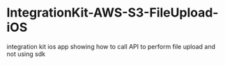 # IntegrationKit-AWS-S3-FileUpload-iOS
integration kit ios app showing how to call API to perform file upload and not using sdk
